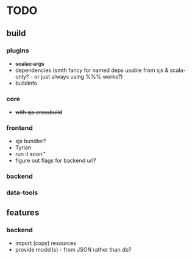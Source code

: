 # TODO

## build

### plugins
- ~~scalac args~~
- dependencies (smth fancy for named deps usable from sjs & scala-only? - or just always using %%% works?)
- buildinfo

### core
- ~~with sjs crossbuild~~

### frontend
- sjs bundler?
- Tyrian
- run it soon™
- figure out flags for backend url?

### backend

### data-tools

## features

### backend
- import (copy) resources
- provide model(s) - from JSON rather than db?
